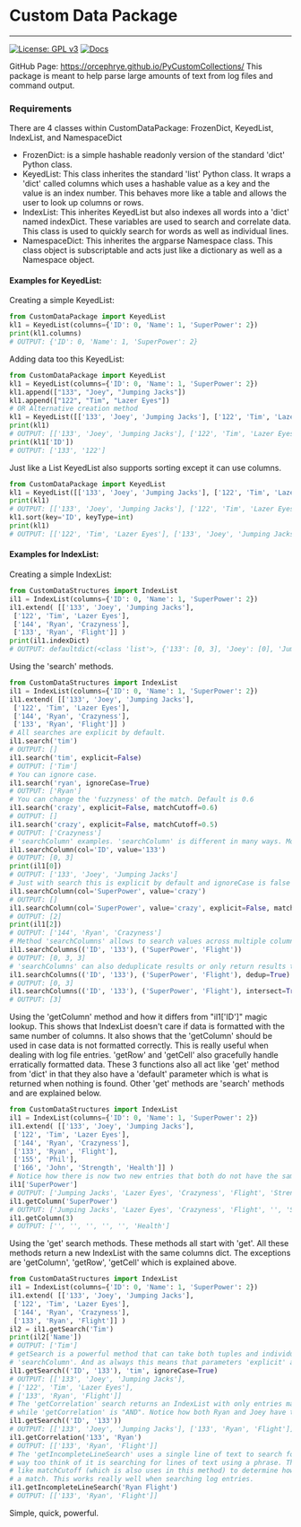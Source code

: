 Custom Data Package
===================


----
[![License: GPL v3](https://img.shields.io/badge/License-GPLv3-blue.svg)](https://choosealicense.com/licenses/gpl-3.0/)
[![Docs](https://readthedocs.org/projects/ansicolortags/badge/?version=latest)](https://orcephrye.github.io/PyCustomCollections/)

GitHub Page: https://orcephrye.github.io/PyCustomCollections/
This package is meant to help parse large amounts of text from log files and command output. 

### Requirements

There are 4 classes within CustomDataPackage: FrozenDict, KeyedList, IndexList, and NamespaceDict

- FrozenDict: is a simple hashable readonly version of the standard 'dict' Python class.
- KeyedList: This class inherites the standard 'list' Python class. It wraps a 'dict' called columns which uses a 
    hashable value as a key and the value is an index number. This behaves more like a table and allows the user to look
    up columns or rows.
- IndexList: This inherites KeyedList but also indexes all words into a 'dict' named indexDict. These variables are 
    used to search and correlate data. This class is used to quickly search for words as well as individual lines.
- NamespaceDict: This inherites the argparse Namespace class. This class object is subscriptable and acts just like a 
    dictionary as well as a Namespace object.

#### Examples for KeyedList:

Creating a simple KeyedList:
```python
from CustomDataPackage import KeyedList
kl1 = KeyedList(columns={'ID': 0, 'Name': 1, 'SuperPower': 2})
print(kl1.columns)
# OUTPUT: {'ID': 0, 'Name': 1, 'SuperPower': 2}
```
Adding data too this KeyedList:
```python
from CustomDataPackage import KeyedList
kl1 = KeyedList(columns={'ID': 0, 'Name': 1, 'SuperPower': 2})
kl1.append(["133", "Joey", "Jumping Jacks"])
kl1.append(["122", "Tim", "Lazer Eyes"])
# OR Alternative creation method
kl1 = KeyedList([['133', 'Joey', 'Jumping Jacks'], ['122', 'Tim', 'Lazer Eyes']], columns={'ID': 0, 'Name': 1, 'SuperPower': 2})
print(kl1)
# OUTPUT: [['133', 'Joey', 'Jumping Jacks'], ['122', 'Tim', 'Lazer Eyes']]
print(kl1['ID'])
# OUTPUT: ['133', '122']
```
Just like a List KeyedList also supports sorting except it can use columns.
```python
from CustomDataPackage import KeyedList
kl1 = KeyedList([['133', 'Joey', 'Jumping Jacks'], ['122', 'Tim', 'Lazer Eyes']], columns={'ID': 0, 'Name': 1, 'SuperPower': 2})
print(kl1)
# OUTPUT: [['133', 'Joey', 'Jumping Jacks'], ['122', 'Tim', 'Lazer Eyes']]
kl1.sort(key='ID', keyType=int)
print(kl1)
# OUTPUT: [['122', 'Tim', 'Lazer Eyes'], ['133', 'Joey', 'Jumping Jacks']]
```

#### Examples for IndexList:

Creating a simple IndexList:
```python
from CustomDataStructures import IndexList 
il1 = IndexList(columns={'ID': 0, 'Name': 1, 'SuperPower': 2})
il1.extend( [['133', 'Joey', 'Jumping Jacks'],
 ['122', 'Tim', 'Lazer Eyes'],
 ['144', 'Ryan', 'Crazyness'],
 ['133', 'Ryan', 'Flight']] )
print(il1.indexDict)
# OUTPUT: defaultdict(<class 'list'>, {'133': [0, 3], 'Joey': [0], 'Jumping Jacks': [0], '122': [1], 'Tim': [1], 'Lazer Eyes': [1], '144': [2], 'Ryan': [2, 3], 'Crazyness': [2], 'Flight': [3]})
```

Using the 'search' methods.
```python
from CustomDataStructures import IndexList 
il1 = IndexList(columns={'ID': 0, 'Name': 1, 'SuperPower': 2})
il1.extend( [['133', 'Joey', 'Jumping Jacks'],
 ['122', 'Tim', 'Lazer Eyes'],
 ['144', 'Ryan', 'Crazyness'],
 ['133', 'Ryan', 'Flight']] )
# All searches are explicit by default. 
il1.search('tim')
# OUTPUT: []
il1.search('tim', explicit=False)
# OUTPUT: ['Tim']
# You can ignore case.
il1.search('ryan', ignoreCase=True)
# OUTPUT: ['Ryan']
# You can change the 'fuzzyness' of the match. Default is 0.6
il1.search('crazy', explicit=False, matchCutoff=0.6)
# OUTPUT: []
il1.search('crazy', explicit=False, matchCutoff=0.5)
# OUTPUT: ['Crazyness']
# 'searchColumn' examples. 'searchColumn' is different in many ways. Most notability it returns index values.
il1.searchColumn(col='ID', value='133')
# OUTPUT: [0, 3]
print(il1[0])
# OUTPUT: ['133', 'Joey', 'Jumping Jacks']
# Just with search this is explicit by default and ignoreCase is false by default and use of matchCutoff.
il1.searchColumn(col='SuperPower', value='crazy')
# OUTPUT: []
il1.searchColumn(col='SuperPower', value='crazy', explicit=False, matchCutoff=0.5)
# OUTPUT: [2]
print(il1[2])
# OUTPUT: ['144', 'Ryan', 'Crazyness']
# Method 'searchColumns' allows to search values across multiple columns.
il1.searchColumns(('ID', '133'), ('SuperPower', 'Flight'))
# OUTPUT: [0, 3, 3]
# 'searchColumns' can also deduplicate results or only return results that have duplicate entries.
il1.searchColumns(('ID', '133'), ('SuperPower', 'Flight'), dedup=True)
# OUTPUT: [0, 3]
il1.searchColumns(('ID', '133'), ('SuperPower', 'Flight'), intersect=True)
# OUTPUT: [3]
```

Using the 'getColumn' method and how it differs from "il1['ID']" magic lookup. This shows that IndexList doesn't care
if data is formatted with the same number of columns. It also shows that the 'getColumn' should be used in case 
data is not formatted correctly. This is really useful when dealing with log file entries. 'getRow' and 'getCell' 
also gracefully handle erratically formatted data. These 3 functions also all act like 'get' method from 'dict' in that
they also have a 'default' parameter which is what is returned when nothing is found. Other 'get' methods are 'search'
methods and are explained below.
```python
from CustomDataStructures import IndexList 
il1 = IndexList(columns={'ID': 0, 'Name': 1, 'SuperPower': 2})
il1.extend( [['133', 'Joey', 'Jumping Jacks'],
 ['122', 'Tim', 'Lazer Eyes'],
 ['144', 'Ryan', 'Crazyness'],
 ['133', 'Ryan', 'Flight'], 
 ['155', 'Phil'], 
 ['166', 'John', 'Strength', 'Health']] )
# Notice how there is now two new entries that both do not have the same number of columns. 
il1['SuperPower']
# OUTPUT: ['Jumping Jacks', 'Lazer Eyes', 'Crazyness', 'Flight', 'Strength']
il1.getColumn('SuperPower')
# OUTPUT: ['Jumping Jacks', 'Lazer Eyes', 'Crazyness', 'Flight', '', 'Strength']
il1.getColumn(3)
# OUTPUT: ['', '', '', '', '', 'Health']
```

Using the 'get' search methods. These methods all start with 'get'. All these methods return a new IndexList with the
same columns dict. The exceptions are 'getColumn', 'getRow', 'getCell' which is explained above.
```python
from CustomDataStructures import IndexList 
il1 = IndexList(columns={'ID': 0, 'Name': 1, 'SuperPower': 2})
il1.extend( [['133', 'Joey', 'Jumping Jacks'],
 ['122', 'Tim', 'Lazer Eyes'],
 ['144', 'Ryan', 'Crazyness'],
 ['133', 'Ryan', 'Flight']] )
il2 = il1.getSearch('Tim')
print(il2['Name'])
# OUTPUT: ['Tim']
# getSearch is a powerful method that can take both tuples and individual search values and thus uses 'search' and 
# 'searchColumn'. And as always this means that parameters 'explicit' and 'ignoreCase' are usesable.
il1.getSearch(('ID', '133'), 'tim', ignoreCase=True)
# OUTPUT: [['133', 'Joey', 'Jumping Jacks'],
# ['122', 'Tim', 'Lazer Eyes'],
# ['133', 'Ryan', 'Flight']]
# The 'getCorrelation' search returns an IndexList with only entries match all parameters. Think of 'getSearch' as "OR"
# while 'getCorrelation' is "AND". Notice how both Ryan and Joey have the same ID? 
il1.getSearch(('ID', '133'))
# OUTPUT: [['133', 'Joey', 'Jumping Jacks'], ['133', 'Ryan', 'Flight']]
il1.getCorrelation('133', 'Ryan')
# OUTPUT: [['133', 'Ryan', 'Flight']]
# The 'getIncompleteLineSearch' uses a single line of text to search for whole rows that loosely match that line. Other
# way too think of it is searching for lines of text using a phrase. There is a parameter 'wordsLeft' that works just 
# like matchCutoff (which is also uses in this method) to determine how many words within the phrase are needed to make
# a match. This works really well when searching log entries.
il1.getIncompleteLineSearch('Ryan Flight')
# OUTPUT: [['133', 'Ryan', 'Flight']]
```


 Simple, quick, powerful.
